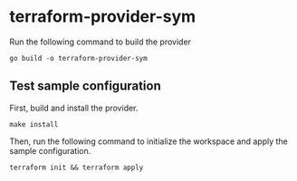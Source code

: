 # terraform-provider-sym

Run the following command to build the provider

```shell
go build -o terraform-provider-sym
```

## Test sample configuration

First, build and install the provider.

```shell
make install
```

Then, run the following command to initialize the workspace and apply the sample configuration.

```shell
terraform init && terraform apply
```
